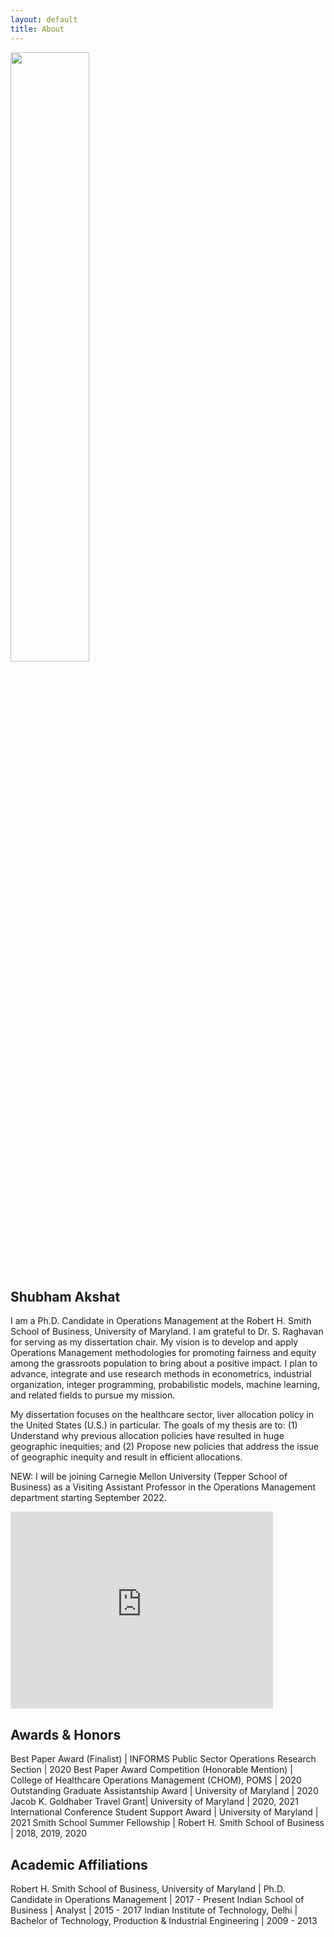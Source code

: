 ```yaml
---
layout: default
title: About
---
```


<img class="center" src="{{ site.baseurl }}public/profile.jpeg" width="50%"/>

## Shubham Akshat

I am a Ph.D. Candidate in Operations Management at the Robert H. Smith School of Business, University of Maryland. I am grateful to Dr. S. Raghavan for serving as my dissertation chair. My vision is to develop and apply Operations Management methodologies for promoting fairness and equity among the grassroots population to bring about a positive impact. I plan to advance, integrate and use research methods in econometrics, industrial organization, integer programming, probabilistic models, machine learning, and related fields to pursue my mission.

My dissertation focuses on the healthcare sector, liver allocation policy in the United States (U.S.) in particular. The goals of my thesis are to: (1) Understand why previous allocation policies have resulted in huge geographic inequities; and (2) Propose new policies that address the issue of geographic inequity and result in efficient allocations.

NEW: I will be joining Carnegie Mellon University (Tepper School of Business) as a Visiting Assistant Professor in the Operations Management department starting September 2022. 

<iframe class="center" width="420" height="315" src="https://www.dropbox.com/s/58ehmmu64o4v4ak/video1738509278.mp4?raw=1" style="display: block;" frameborder="0" allowfullscreen="true"></iframe>

## Awards & Honors

Best Paper Award (Finalist) | INFORMS Public Sector Operations Research Section | 2020
Best Paper Award Competition (Honorable Mention) | College of Healthcare Operations Management (CHOM), POMS | 2020
Outstanding Graduate Assistantship Award | University of Maryland | 2020
Jacob K. Goldhaber Travel Grant| University of Maryland | 2020, 2021
International Conference Student Support Award | University of Maryland | 2021
Smith School Summer Fellowship | Robert H. Smith School of Business | 2018, 2019, 2020

## Academic Affiliations

Robert H. Smith School of Business, University of Maryland | Ph.D. Candidate in Operations Management | 2017 - Present
Indian School of Business | Analyst | 2015 - 2017
Indian Institute of Technology, Delhi | Bachelor of Technology, Production & Industrial Engineering | 2009 - 2013
